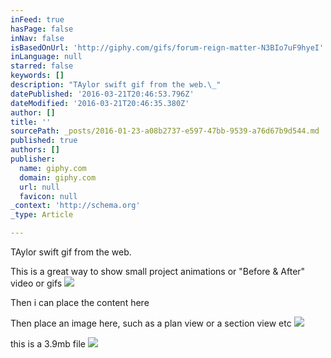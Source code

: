 ```yaml
---
inFeed: true
hasPage: false
inNav: false
isBasedOnUrl: 'http://giphy.com/gifs/forum-reign-matter-N3BIo7uF9hyeI'
inLanguage: null
starred: false
keywords: []
description: "TAylor swift gif from the web.\_"
datePublished: '2016-03-21T20:46:53.796Z'
dateModified: '2016-03-21T20:46:35.380Z'
author: []
title: ''
sourcePath: _posts/2016-01-23-a08b2737-e597-47bb-9539-a76d67b9d544.md
published: true
authors: []
publisher:
  name: giphy.com
  domain: giphy.com
  url: null
  favicon: null
_context: 'http://schema.org'
_type: Article

---
```

TAylor swift gif from the web. 

This is a great way to show small project animations or "Before & After" video or gifs
![](https://media.giphy.com/media/N3BIo7uF9hyeI/giphy.gif)

Then i can place the content here

Then place an image here, such as a plan view or a section view etc
![](https://the-grid-user-content.s3-us-west-2.amazonaws.com/df3dd345-af51-4b27-9743-8d35ab45e8c0.tif)

this is a 3.9mb file
![](https://the-grid-user-content.s3-us-west-2.amazonaws.com/bd84dfa5-8d09-4c12-98ae-035086cb5a09.tif)